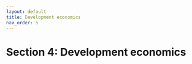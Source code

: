 ```yaml
---
layout: default
title: Development economics
nav_order: 5
---
```


# Section 4: Development economics
